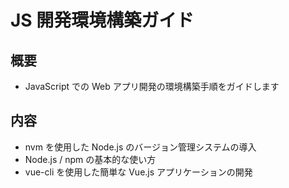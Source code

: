 # JS 開発環境構築ガイド

## 概要

* JavaScript での Web アプリ開発の環境構築手順をガイドします

## 内容

* nvm を使用した Node.js のバージョン管理システムの導入
* Node.js / npm の基本的な使い方
* vue-cli を使用した簡単な Vue.js アプリケーションの開発
